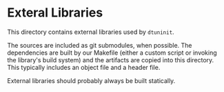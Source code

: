 # Exteral Libraries

This directory contains external libraries used by `dtuninit`.

The sources are included as git submodules, when possible. The dependencies are built by our
Makefile (either a custom script or invoking the library's build system) and the artifacts are
copied into this directory. This typically includes an object file and a header file.

External libraries should probably always be built statically.

